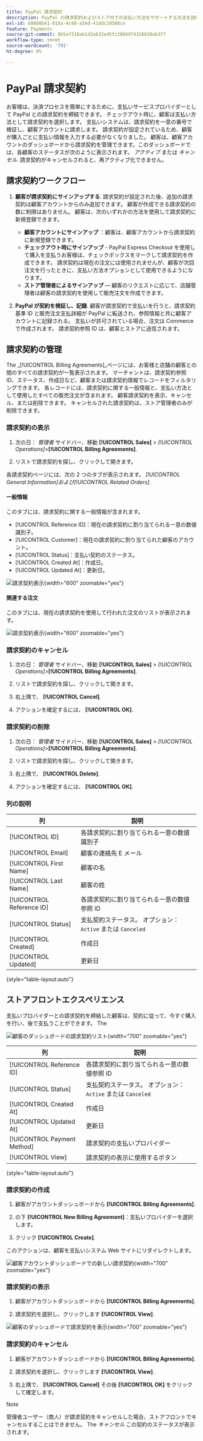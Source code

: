 ```yaml
---
title: PayPal 請求契約
description: PayPal の請求契約およびストア内での支払い方法をサポートする方法を説明します。
exl-id: b0800b41-816a-4c48-a54d-41ddc1d586ce
feature: Payments
source-git-commit: 8b5af316ab1d2e632ed5fc2066974326830ab3f7
workflow-type: tm+mt
source-wordcount: '791'
ht-degree: 0%

---
```


# PayPal 請求契約

お客様は、決済プロセスを簡単にするために、支払いサービスプロバイダーとして PayPal との請求契約を締結できます。 チェックアウト時に、顧客は支払い方法として請求契約を選択します。 支払いシステムは、請求契約を一意の番号で検証し、顧客アカウントに請求します。 請求契約が設定されているため、顧客が購入ごとに支払い情報を入力する必要がなくなりました。 顧客は、顧客アカウントのダッシュボードから請求契約を管理できます。このダッシュボードでは、各顧客のステータスが次のように表示されます。 _アクティブ_ または _キャンセル_. 請求契約がキャンセルされると、再アクティブ化できません。

## 請求契約ワークフロー

1. **顧客が請求契約にサインアップする**. 請求契約が設定された後、追加の請求契約は顧客アカウントからのみ追加できます。 顧客が作成できる請求契約の数に制限はありません。 顧客は、次のいずれかの方法を使用して請求契約に新規登録できます。

   - **顧客アカウントにサインアップ** ：顧客は、顧客アカウントから請求契約に新規登録できます。
   - **チェックアウト時にサインアップ** - PayPal Express Checkout を使用して購入を支払うお客様は、チェックボックスをマークして請求契約を作成できます。 請求契約は現在の注文には使用されませんが、顧客が次回注文を行ったときに、支払い方法オプションとして使用できるようになります。
   - **ストア管理者によるサインアップ**  — 顧客のリクエストに応じて、店舗管理者は顧客の請求契約を使用して販売注文を作成できます。

1. **PayPal が契約を検証し、記録**. 顧客が請求契約で支払いを行うと、請求契約基準 ID と販売注文支払詳細が PayPal に転送され、参照情報と共に顧客アカウントに記録される。 支払いが許可されている場合、注文は Commerce で作成されます。 請求契約参照 ID は、顧客とストアに送信されます。

## 請求契約の管理

The _[!UICONTROL Billing Agreements]_ページには、お客様と店舗の顧客との間のすべての請求契約が一覧表示されます。 マーチャントは、請求契約参照 ID、ステータス、作成日など、顧客または請求契約情報でレコードをフィルタリングできます。 各レコードには、請求契約に関する一般情報と、支払い方法として使用したすべての販売注文が含まれます。 顧客請求契約を表示、キャンセル、または削除できます。 キャンセルされた請求契約は、ストア管理者のみが削除できます。

### 請求契約の表示

1. 次の日： _管理者_ サイドバー、移動 **[!UICONTROL Sales]** > _[!UICONTROL Operations]_>**[!UICONTROL Billing Agreements]**.

1. リストで請求契約を探し、クリックして開きます。

各請求契約ページには、次の 2 つのタブが表示されます。 _[!UICONTROL General Information]_および_[!UICONTROL Related Orders]_.

#### 一般情報

このタブには、請求契約に関する一般情報が含まれます。

- [!UICONTROL Reference ID]：現在の請求契約に割り当てられる一意の数値識別子。
- [!UICONTROL Customer]：現在の請求契約に割り当てられた顧客のアカウント。
- [!UICONTROL Status]：支払い契約のステータス。
- [!UICONTROL Created At]：作成日。
- [!UICONTROL Updated At]：更新日。

![請求契約表示](./assets/billing-agreement-view.png){width="600" zoomable="yes"}

#### 関連する注文

このタブには、現在の請求契約を使用して行われた注文のリストが表示されます。

![請求契約表示](./assets/billing-agreement-related-orders.png){width="600" zoomable="yes"}

### 請求契約のキャンセル

1. 次の日： _管理者_ サイドバー、移動 **[!UICONTROL Sales]** > _[!UICONTROL Operations]_>**[!UICONTROL Billing Agreements]**.

1. リストで請求契約を探し、クリックして開きます。

1. 右上隅で、 **[!UICONTROL Cancel]**.

1. アクションを確定するには、 **[!UICONTROL OK]**.

### 請求契約の削除

1. 次の日： _管理者_ サイドバー、移動 **[!UICONTROL Sales]** > _[!UICONTROL Operations]_>**[!UICONTROL Billing Agreements]**.

1. リストで請求契約を探し、クリックして開きます。

1. 右上隅で、 **[!UICONTROL Delete]**.

1. アクションを確定するには、 **[!UICONTROL OK]**.

### 列の説明

| 列 | 説明 |
|--- |--- |
| [!UICONTROL ID] | 各請求契約に割り当てられる一意の数値識別子 |
| [!UICONTROL Email] | 顧客の連絡先 E メール |
| [!UICONTROL First Name] | 顧客の名 |
| [!UICONTROL Last Name] | 顧客の姓 |
| [!UICONTROL Reference ID] | 各請求契約に割り当てられる一意の数値参照 ID |
| [!UICONTROL Status] | 支払契約ステータス。 オプション： `Active` または `Canceled` |
| [!UICONTROL Created] | 作成日 |
| [!UICONTROL Updated] | 更新日 |

{style="table-layout:auto"}

## ストアフロントエクスペリエンス

支払いプロバイダーとの請求契約を締結した顧客は、契約に従って、今すぐ購入を行い、後で支払うことができます。 The

![顧客のダッシュボードの請求契約リスト](./assets/billing-agreements-dashboard.png){width="700" zoomable="yes"}

| 列 | 説明 |
|--- |--- |
| [!UICONTROL Reference ID] | 各請求契約に割り当てられる一意の数値参照 ID |
| [!UICONTROL Status] | 支払契約ステータス。 オプション： `Active` または `Canceled` |
| [!UICONTROL Created At] | 作成日 |
| [!UICONTROL Updated At] | 更新日 |
| [!UICONTROL Payment Method] | 請求契約の支払いプロバイダー |
| [!UICONTROL View] | 請求契約の表示に使用するボタン |

{style="table-layout:auto"}

### 請求契約の作成

1. 顧客がアカウントダッシュボードから **[!UICONTROL Billing Agreements]**.

1. の下 **[!UICONTROL New Billing Agreement]**：支払いプロバイダーを選択します。

1. クリック **[!UICONTROL Create]**.

このアクションは、顧客を支払いシステム Web サイトにリダイレクトします。

![顧客アカウントダッシュボードでの新しい請求契約](./assets/create-billing-agreement-dashboard.png){width="700" zoomable="yes"}

### 請求契約の表示

1. 顧客がアカウントダッシュボードから **[!UICONTROL Billing Agreements]**.

1. 請求契約を選択し、クリックします **[!UICONTROL View]**.

![顧客のダッシュボードで請求契約を表示](./assets/view-billing-agreement.png){width="700" zoomable="yes"}

### 請求契約のキャンセル

1. 顧客がアカウントダッシュボードから **[!UICONTROL Billing Agreements]**.

1. 請求契約を選択し、クリックします **[!UICONTROL View]**.

1. 右上隅で、 **[!UICONTROL Cancel]** その後 **[!UICONTROL OK]** をクリックして確定します。

>[!NOTE]
>
>管理者ユーザー（商人）が請求契約をキャンセルした場合、ストアフロントでキャンセルすることはできません。 The _キャンセル_ この契約のステータスが表示されます。
